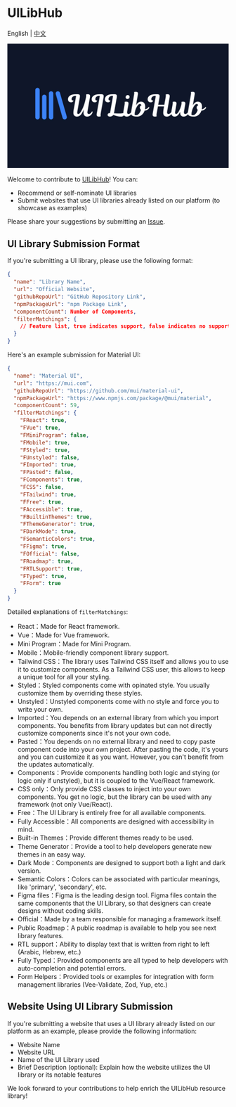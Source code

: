 # UILibHub

English | [中文](./README-zh.md)

![UILibHub](./banner.jpg)

Welcome to contribute to [UILibHub](https://uilibhub.com)! You can:
- Recommend or self-nominate UI libraries
- Submit websites that use UI libraries already listed on our platform (to showcase as examples)

Please share your suggestions by submitting an [Issue](https://github.com/aidevtoolkit/uilibhub/issues).

## UI Library Submission Format
If you're submitting a UI library, please use the following format:

```json
{
  "name": "Library Name",
  "url": "Official Website",
  "githubRepoUrl": "GitHub Repository Link",
  "npmPackageUrl": "npm Package Link",
  "componentCount": Number of Components,
  "filterMatchings": {
    // Feature list, true indicates support, false indicates no support
  }
}
```

Here's an example submission for Material UI:

```json
{
  "name": "Material UI",
  "url": "https://mui.com",
  "githubRepoUrl": "https://github.com/mui/material-ui",
  "npmPackageUrl": "https://www.npmjs.com/package/@mui/material",
  "componentCount": 59,
  "filterMatchings": {
    "FReact": true,
    "FVue": true,
    "FMiniProgram": false,
    "FMobile": true,
    "FStyled": true,
    "FUnstyled": false,
    "FImported": true,
    "FPasted": false,
    "FComponents": true,
    "FCSS": false,
    "FTailwind": true,
    "FFree": true,
    "FAccessible": true,
    "FBuiltinThemes": true,
    "FThemeGenerator": true,
    "FDarkMode": true,
    "FSemanticColors": true,
    "FFigma": true,
    "FOfficial": false,
    "FRoadmap": true,
    "FRTLSupport": true,
    "FTyped": true,
    "FForm": true
  }
}
```

Detailed explanations of `filterMatchings`:
- React：Made for React framework.
- Vue：Made for Vue framework.
- Mini Program：Made for Mini Program.
- Mobile：Mobile-friendly component library support.
- Tailwind CSS：The library uses Tailwind CSS itself and allows you to use it to customize components. As a Tailwind CSS user, this allows to keep a unique tool for all your styling.
- Styled：Styled components come with opinated style. You usually customize them by overriding these styles.
- Unstyled：Unstyled components come with no style and force you to write your own.
- Imported：You depends on an external library from which you import components. You benefits from library updates but can not directly customize components since it's not your own code.
- Pasted：You depends on no external library and need to copy paste component code into your own project. After pasting the code, it's yours and you can customize it as you want. However, you can't benefit from the updates automatically.
- Components：Provide components handling both logic and stying (or logic only if unstyled), but it is coupled to the Vue/React framework.
- CSS only：Only provide CSS classes to inject into your own components. You get no logic, but the library can be used with any framework (not only Vue/React).
- Free：The UI Library is entirely free for all available components.
- Fully Accessible：All components are designed with accessibility in mind.
- Built-in Themes：Provide different themes ready to be used.
- Theme Generator：Provide a tool to help developers generate new themes in an easy way.
- Dark Mode：Components are designed to support both a light and dark version.
- Semantic Colors：Colors can be associated with particular meanings, like 'primary', 'secondary', etc.
- Figma files：Figma is the leading design tool. Figma files contain the same components that the UI Library, so that designers can create designs without coding skills.
- Official：Made by a team responsible for managing a framework itself.
- Public Roadmap：A public roadmap is available to help you see next library features.
- RTL support：Ability to display text that is written from right to left (Arabic, Hebrew, etc.)
- Fully Typed：Provided components are all typed to help developers with auto-completion and potential errors.
- Form Helpers：Provided tools or examples for integration with form management libraries (Vee-Validate, Zod, Yup, etc.)

## Website Using UI Library Submission
If you're submitting a website that uses a UI library already listed on our platform as an example, please provide the following information:
- Website Name
- Website URL
- Name of the UI Library used
- Brief Description (optional): Explain how the website utilizes the UI library or its notable features

We look forward to your contributions to help enrich the UILibHub resource library!
